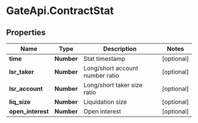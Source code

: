 # GateApi.ContractStat

## Properties

Name | Type | Description | Notes
------------ | ------------- | ------------- | -------------
**time** | **Number** | Stat timestamp | [optional] 
**lsr_taker** | **Number** | Long/short account number ratio | [optional] 
**lsr_account** | **Number** | Long/short taker size ratio | [optional] 
**liq_size** | **Number** | Liquidation size | [optional] 
**open_interest** | **Number** | Open interest | [optional] 

